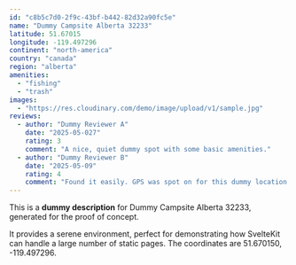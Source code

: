 ```yaml
---
id: "c8b5c7d0-2f9c-43bf-b442-82d32a90fc5e"
name: "Dummy Campsite Alberta 32233"
latitude: 51.67015
longitude: -119.497296
continent: "north-america"
country: "canada"
region: "alberta"
amenities:
  - "fishing"
  - "trash"
images:
  - "https://res.cloudinary.com/demo/image/upload/v1/sample.jpg"
reviews:
  - author: "Dummy Reviewer A"
    date: "2025-05-027"
    rating: 3
    comment: "A nice, quiet dummy spot with some basic amenities."
  - author: "Dummy Reviewer B"
    date: "2025-05-09"
    rating: 4
    comment: "Found it easily. GPS was spot on for this dummy location."
---
```


This is a **dummy description** for Dummy Campsite Alberta 32233, generated for the proof of concept.

It provides a serene environment, perfect for demonstrating how SvelteKit can handle a large number of static pages. The coordinates are 51.670150, -119.497296.
